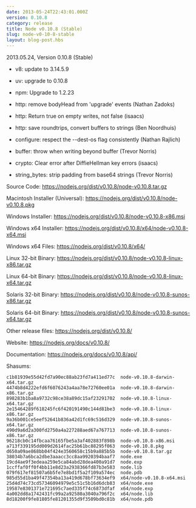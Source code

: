 ```yaml
---
date: 2013-05-24T22:43:01.000Z
version: 0.10.8
category: release
title: Node v0.10.8 (Stable)
slug: node-v0-10-8-stable
layout: blog-post.hbs
---
```


2013.05.24, Version 0.10.8 (Stable)

- v8: update to 3.14.5.9

- uv: upgrade to 0.10.8

- npm: Upgrade to 1.2.23

- http: remove bodyHead from 'upgrade' events (Nathan Zadoks)

- http: Return true on empty writes, not false (isaacs)

- http: save roundtrips, convert buffers to strings (Ben Noordhuis)

- configure: respect the --dest-os flag consistently (Nathan Rajlich)

- buffer: throw when writing beyond buffer (Trevor Norris)

- crypto: Clear error after DiffieHellman key errors (isaacs)

- string_bytes: strip padding from base64 strings (Trevor Norris)

Source Code: https://nodejs.org/dist/v0.10.8/node-v0.10.8.tar.gz

Macintosh Installer (Universal): https://nodejs.org/dist/v0.10.8/node-v0.10.8.pkg

Windows Installer: https://nodejs.org/dist/v0.10.8/node-v0.10.8-x86.msi

Windows x64 Installer: https://nodejs.org/dist/v0.10.8/x64/node-v0.10.8-x64.msi

Windows x64 Files: https://nodejs.org/dist/v0.10.8/x64/

Linux 32-bit Binary: https://nodejs.org/dist/v0.10.8/node-v0.10.8-linux-x86.tar.gz

Linux 64-bit Binary: https://nodejs.org/dist/v0.10.8/node-v0.10.8-linux-x64.tar.gz

Solaris 32-bit Binary: https://nodejs.org/dist/v0.10.8/node-v0.10.8-sunos-x86.tar.gz

Solaris 64-bit Binary: https://nodejs.org/dist/v0.10.8/node-v0.10.8-sunos-x64.tar.gz

Other release files: https://nodejs.org/dist/v0.10.8/

Website: https://nodejs.org/docs/v0.10.8/

Documentation: https://nodejs.org/docs/v0.10.8/api/

Shasums:

```
c1b81939e55d42fd7a90ec88ab23fd7a411ed77c  node-v0.10.8-darwin-x64.tar.gz
4474b8d4222efd6f6076243a4aa78e72760ee01a  node-v0.10.8-darwin-x86.tar.gz
898283b1ba8a9732c98ce38a89dc15af23291702  node-v0.10.8-linux-x64.tar.gz
2e15464289f618245fc6f420191490c144d81be3  node-v0.10.8-linux-x86.tar.gz
9a36b001ce5eef52641b836a42d1fc69c516d329  node-v0.10.8-sunos-x64.tar.gz
490d9a6d2a300fd2750a4a227288aed67a767713  node-v0.10.8-sunos-x86.tar.gz
96218cb0c14fbcaa76165fbe5a3af402883f898b  node-v0.10.8-x86.msi
a713f339195dd009d2614fac25b61bc88295f063  node-v0.10.8.pkg
d650a09ae868bb04f424e3560658c15b9a885b5b  node-v0.10.8.tar.gz
38034b7a6bca2dbe3aaacc3cc8aa9920394baaf7  node.exe
19cd4ae9f3edeaa259e5ca84abd28dea400a91d7  node.exp
1ccffaf0ff0f4bb11e8d23a2938366fd87b3e583  node.lib
079f617ef81507a6b5fe7e8bd1f5a2f109a574ec  node.pdb
985d55d1ba49f47354ba13a419d678bf73634ef9  x64/node-v0.10.8-x64.msi
25d4d74c73cd57346094979e5c51c5b16d6dcb83  x64/node.exe
19587e8301371e721695c7aed335f74c6873dfaf  x64/node.exp
4a002dd8a1742431fc99a2a92580a3040a796f2c  x64/node.lib
8d18200f9fe81805fe81201355d9f3509bd0c81b  x64/node.pdb
```
